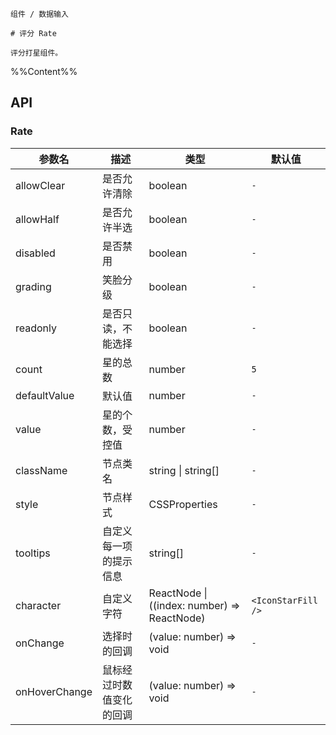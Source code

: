 `````
组件 / 数据输入

# 评分 Rate

评分打星组件。
`````

%%Content%%

## API

### Rate

|参数名|描述|类型|默认值|
|---|---|---|---|
|allowClear|是否允许清除|boolean |`-`|
|allowHalf|是否允许半选|boolean |`-`|
|disabled|是否禁用|boolean |`-`|
|grading|笑脸分级|boolean |`-`|
|readonly|是否只读，不能选择|boolean |`-`|
|count|星的总数|number |`5`|
|defaultValue|默认值|number |`-`|
|value|星的个数，受控值|number |`-`|
|className|节点类名|string \| string[] |`-`|
|style|节点样式|CSSProperties |`-`|
|tooltips|自定义每一项的提示信息|string[] |`-`|
|character|自定义字符|ReactNode \| ((index: number) => ReactNode) |`<IconStarFill />`|
|onChange|选择时的回调|(value: number) => void |`-`|
|onHoverChange|鼠标经过时数值变化的回调|(value: number) => void |`-`|
